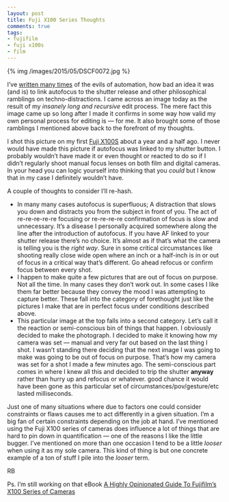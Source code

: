 ```yaml
---
layout: post
title: Fuji X100 Series Thoughts
comments: true
tags:
- fujifilm
- fuji x100s
- film
---
```


{% img /images/2015/05/DSCF0072.jpg %}

I’ve [written many times](http://photo.rwboyer.com/2015/03/04/auto-focus-does-it-matter/ "Does auto-focus matter") of the evils of automation, how bad an idea it was (and is) to link autofocus to the shutter release and other philosophical ramblings on techno-distractions. I came across an image today as the result of my *insanely long and recursive* edit process. The mere fact this image came up so long after I made it confirms in some way how valid my own personal process for editing is — for me. It also brought some of those ramblings I mentioned above back to the forefront of my thoughts.

<!--more-->

I shot this picture on my first [Fuji X100S](%20http://www.amazon.com/gp/product/B00NF6ZHNG/ref=as_li_tl?ie=UTF8&camp=1789&creative=390957&creativeASIN=B00NF6ZHNG&linkCode=as2&tag=rbde-20&linkId=VFTPN477KHRAL4FC "Fuji X100 At Amazon") about a year and a half ago. I never would have made this picture if autofocus was linked to my shutter button. I probably wouldn’t have made it or even thought or reacted to do so if I didn’t regularly shoot manual focus lenses on both film and digital cameras. In your head you can logic yourself into thinking that you *could* but I  know that in my case I definitely wouldn’t have.

A couple of thoughts to consider I’ll re-hash.

- In many many cases autofocus is superfluous; A distraction that slows you down and distracts you from the subject in front of you. The act of re-re-re-re-re focusing or re-re-re-re confirmation of focus is slow and unnecessary. It’s a disease I personally acquired somewhere along the line after the introduction of autofocus. If you have AF linked to your shutter release there’s no choice. It’s almost as if that’s what the camera is telling you is the *right way*. Sure in some critical circumstances like shooting really close wide open where an inch or a half-inch is in or out of focus in a critical way that’s different. Go ahead refocus or confirm focus between every shot. 
- I happen to make quite a few pictures that are out of focus on purpose. Not all the time. In many cases they don’t work out. In some cases I like them far better because they convey the mood I was attempting to capture better. These fall into the category of forethought just like the pictures I make that are in perfect focus under conditions described above.
- This particular image at the top falls into a second category. Let’s call it the reaction or semi-conscious bin of things that happen. I obviously decided to make the photograph. I decided to make it knowing how my camera was set — manual and very far out based on the last thing I shot. I wasn’t standing there deciding that the next image I was going to make was going to be out of focus on purpose. That’s how my camera was set for a shot I made a few minutes ago. The semi-conscious part comes in where I knew all this and decided to trip the shutter **anyway** rather than hurry up and refocus or whatever. good chance it would have been gone as this particular set of circumstances/pov/gesture/etc lasted milliseconds. 

Just one of many situations where due to factors one could consider constraints or flaws causes me to act differently in a given situation. I’m a big fan of certain constraints depending on the job at hand. I’ve mentioned using the Fuji X100 series of cameras does influence a lot of things that are hard to pin down in quantification — one of the reasons I like the little bugger. I’ve mentioned on more than one occasion I tend to be a little *looser* when using it as my sole camera. This kind of thing is but one concrete example of a ton of stuff I pile into the *looser* term.

RB

Ps. I’m still working on that eBook [A Highly Opinionated Guide To Fujifilm’s X100 Series of Cameras](http://photo.rwboyer.com/2014/01/17/fuji-x100s-ebook/ "Highly Opionated Guide To Fuji X100 Series Cameras")